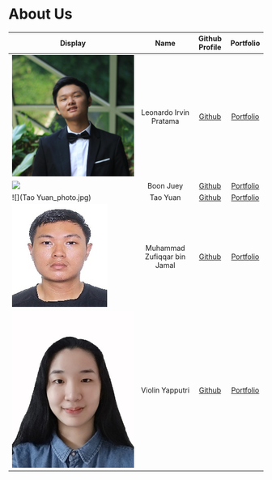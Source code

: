 # About Us

Display | Name | Github Profile | Portfolio 
--------|:----:|:--------------:|:---------:
![](irvin.jpg ) | Leonardo Irvin Pratama | [Github](https://github.com/L-Irvin) | [Portfolio](team/leonardoirvinpratama.md)
![](https://via.placeholder.com/100.png?text=Photo) | Boon Juey | [Github](https://github.com/) | [Portfolio](team/johndoe.md)
![](Tao Yuan_photo.jpg) | Tao Yuan | [Github](https://github.com/Tyuanyuan) | [Portfolio](team/tyuanyuan.md)
![](zufiqqar.jpg) | Muhammad Zufiqqar bin Jamal | [Github](https://github.com/Zufiqqar) | [Portfolio](team/zufiqqar.md)
![](violin.jpg) | Violin Yapputri | [Github](https://github.com/violinyap) | [Portfolio](team/violinyap.md)
